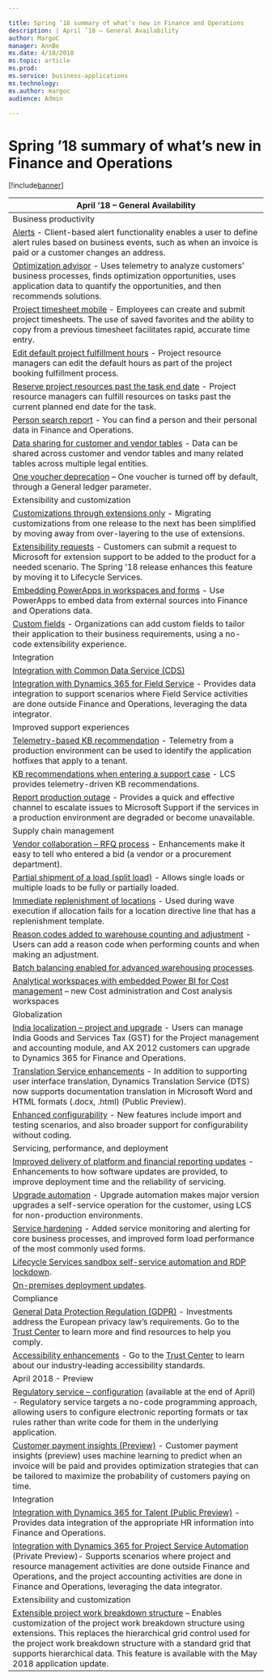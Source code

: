 ```yaml
---

title: Spring ’18 summary of what’s new in Finance and Operations
description: | April ’18 – General Availability                                                                                                                                                                                                                                                                                                                                           | |----------------------------------------------------------------------------------------------------------------------------------------------------------------------------------------------------------------------------------------------------------------------------------------------------------------------------------------------------------------------------| | Business productivity                                                                                                                                                                                                                                                                                                                                                      | | [Alerts](alerts.
author: MargoC
manager: AnnBe
ms.date: 4/18/2018
ms.topic: article
ms.prod: 
ms.service: business-applications
ms.technology: 
ms.author: margoc
audience: Admin

---
```

#  Spring ’18 summary of what’s new in Finance and Operations




[!include[banner](../../../includes/banner.md)]

| April ’18 – General Availability                                                                                                                                                                                                                                                                                                                                           |
|----------------------------------------------------------------------------------------------------------------------------------------------------------------------------------------------------------------------------------------------------------------------------------------------------------------------------------------------------------------------------|
| Business productivity                                                                                                                                                                                                                                                                                                                                                      |
| [Alerts](alerts.md) - Client-based alert functionality enables a user to define alert rules based on business events, such as when an invoice is paid or a customer changes an address.                                                                                                                                                                                   |
| [Optimization advisor](optimization-advisor.md) - Uses telemetry to analyze customers’ business processes, finds optimization opportunities, uses application data to quantify the opportunities, and then recommends solutions.                                                                                                                                          |
| [Project timesheet mobile](project-timesheet-mobile.md) - Employees can create and submit project timesheets. The use of saved favorites and the ability to copy from a previous timesheet facilitates rapid, accurate time entry.                                                                                                                                        |
| [Edit default project fulfillment hours](edit-default-project-fulfillment-hours.md) - Project resource managers can edit the default hours as part of the project booking fulfillment process.                                                                                                                                                                                            |
| [Reserve project resources past the task end date](reserve-project-resources-past-task-end-date.md) - Project resource managers can fulfill resources on tasks past the current planned end date for the task.                                                                                                                                                                               |
| [Person search report](person-search-report.md) - You can find a person and their personal data in Finance and Operations.                                                                                                                                                                                                                                                |
| [Data sharing for customer and vendor tables](data-sharing-customer-vendor-tables.md) - Data can be shared across customer and vendor tables and many related tables across multiple legal entities.                                                                                                                                                                                           |
| [One voucher deprecation](one-voucher-deprecation.md) – One voucher is turned off by default, through a General ledger parameter.                                                                                                                                                                                                                                           |
| Extensibility and customization                                                                                                                                                                                                                                                                                                                                            |
| [Customizations through extensions only](one-voucher-deprecation.md) - Migrating customizations from one release to the next has been simplified by moving away from over-layering to the use of extensions.                                                                                                                                                      |
| [Extensibility requests](extensibility-requests.md) - Customers can submit a request to Microsoft for extension support to be added to the product for a needed scenario. The Spring '18 release enhances this feature by moving it to Lifecycle Services.                                                                                                                  |
| [Embedding PowerApps in workspaces and forms](embedding-powerapps-workspaces-forms.md) - Use PowerApps to embed data from external sources into Finance and Operations data.                                                                                                                                                                                                              |
| [Custom fields](custom-fields.md) - Organizations can add custom fields to tailor their application to their business requirements, using a no-code extensibility experience.                                                                                                                                                                                             |
| Integration                                                                                                                                                                                                                                                                                                                                                                |
| [Integration with Common Data Service (CDS)](integration-common-data-service-cds.md)                                                                                                                                                                                                                                                                                                  |
| [Integration with Dynamics 365 for Field Service](integration-common-data-service-cds.md) - Provides data integration to support scenarios where Field Service activities are done outside Finance and Operations, leveraging the data integrator.                                                                                                                                    |
| Improved support experiences                                                                                                                                                                                                                                                                                                                                               |
| [Telemetry-based KB recommendation](_Lifecycle_Sservices:_Telemetry-base) - Telemetry from a production environment can be used to identify the application hotfixes that apply to a tenant.                                                                                                                                                                              |
| [KB recommendations when entering a support case](kb-recommendations-entering-support-case.md) - LCS provides telemetry-driven KB recommendations.                                                                                                                                                                                                                                         |
| [Report production outage](kb-recommendations-entering-support-case.md) - Provides a quick and effective channel to escalate issues to Microsoft Support if the services in a production environment are degraded or become unavailable.                                                                                                                                                    |
| Supply chain management                                                                                                                                                                                                                                                                                                                                                    |
| [Vendor collaboration – RFQ process](_Vendor_collaboration_–) - Enhancements make it easy to tell who entered a bid (a vendor or a procurement department).                                                                                                                                                                                                               |
| [Partial shipment of a load (split load)](partial-shipment-a-load-split-load.md) - Allows single loads or multiple loads to be fully or partially loaded.                                                                                                                                                                                                                                  |
| [Immediate replenishment of locations](immediate-replenishment-locations.md) - Used during wave execution if allocation fails for a location directive line that has a replenishment template.                                                                                                                                                                                     |
| [Reason codes added to warehouse counting and adjustment](reason-codes-added-to-warehouse-counting-adjustment.md) - Users can add a reason code when performing counts and when making an adjustment.                                                                                                                                                                                                        |
| [Batch balancing enabled for advanced warehousing processes](batch-balancing-enabled-advanced-warehousing-processes.md).                                                                                                                                                                                                                                                                                   |
| [Analytical workspaces with embedded Power BI for Cost management](one-voucher-deprecation.md) – new Cost administration and Cost analysis workspaces                                                                                                                                                                                                                    |
| Globalization                                                                                                                                                                                                                                                                                                                                                              |
| [India localization – project and upgrade](_Globalization_-_India) - Users can manage India Goods and Services Tax (GST) for the Project management and accounting module, and AX 2012 customers can upgrade to Dynamics 365 for Finance and Operations.                                                                                                                  |
| [Translation Service enhancements](translation-service-enhancements.md) - In addition to supporting user interface translation, Dynamics Translation Service (DTS) now supports documentation translation in Microsoft Word and HTML formats (.docx, .html) (Public Preview).                                                                                               |
| [Enhanced configurability](_Globalization_-_Enhanced) - New features include import and testing scenarios, and also broader support for configurability without coding.                                                                                                                                                                                                   |
| Servicing, performance, and deployment                                                                                                                                                                                                                                                                                                                                     |
| [Improved delivery of platform and financial reporting updates](customer-payment-insights-preview.md) - Enhancements to how software updates are provided, to improve deployment time and the reliability of servicing.                                                                                                                                                                  |
| [Upgrade automation](upgrade-automation.md) - Upgrade automation makes major version upgrades a self-service operation for the customer, using LCS for non-production environments.                                                                                                                                                                                         |
| [Service hardening](service-hardening.md) - Added service monitoring and alerting for core business processes, and improved form load performance of the most commonly used forms.                                                                                                                                                                                          |
| [Lifecycle Services sandbox self-service automation and RDP lockdown](lifecycle-services-sandbox-self-service-automation-rdp-lockdown.md).                                                                                                                                                                                                                                                                     |
| [On-premises deployment updates](_On-premises_deployment_updates).                                                                                                                                                                                                                                                                                                        |
| Compliance                                                                                                                                                                                                                                                                                                                                                                 |
| [General Data Protection Regulation (GDPR)](gdpr-compliance.md) - Investments address the European privacy law’s requirements. Go to the [Trust Center](https://www.microsoft.com/en-us/TrustCenter/Privacy/gdpr/default.aspx) to learn more and find resources to help you comply.                                                                                       |
| [Accessibility enhancements](accessibility.md) - Go to the [Trust Center](https://www.microsoft.com/en-us/trustcenter/compliance/accessibility) to learn about our industry‑leading accessibility standards.                                                                                                                                                              |
| April 2018 - Preview                                                                                                                                                                                                                                                                                                                                                       |
| [Regulatory service – configuration](regulatory-service-configuration-public-preview.md) (available at the end of April) - Regulatory service targets a no-code programming approach, allowing users to configure electronic reporting formats or tax rules rather than write code for them in the underlying application.                                                            |
| [Customer payment insights (Preview)](customer-payment-insights-preview.md) - Customer payment insights (preview) uses machine learning to predict when an invoice will be paid and provides optimization strategies that can be tailored to maximize the probability of customers paying on time.                                                                                  |
| Integration                                                                                                                                                                                                                                                                                                                                                                |
| [Integration with Dynamics 365 for Talent (Public Preview)](integration-common-data-service-cds.md_1) - Provides data integration of the appropriate HR information into Finance and Operations.                                                                                                                                                                                      |
| [Integration with Dynamics 365 for Project Service Automation](integration-common-data-service-cds.md_2) (Private Preview)- Supports scenarios where project and resource management activities are done outside Finance and Operations, and the project accounting activities are done in Finance and Operations, leveraging the data integrator.                                    |
| Extensibility and customization                                                                                                                                                                                                                                                                                                                                            |
| [Extensible project work breakdown structure](extensible-project-work-breakdown-structure.md) – Enables customization of the project work breakdown structure using extensions. This replaces the hierarchical grid control used for the project work breakdown structure with a standard grid that supports hierarchical data. This feature is available with the May 2018 application update. |
